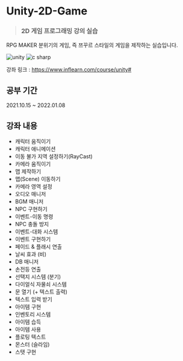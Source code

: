 # Unity-2D-Game

> ### 2D 게임 프로그래밍 강의 실습

RPG MAKER 분위기의 게임, 즉 쯔꾸르 스타일의 게임을 제작하는 실습입니다.

<img alt="unity" src ="https://img.shields.io/badge/unity-fafafa.svg?&style=for-the-badge&logo=unity&logoColor=black"/> <img alt="c sharp" src ="https://img.shields.io/badge/csharp-239120.svg?&style=for-the-badge&logo=csharp&logoColor=white"/>


강좌 링크 : https://www.inflearn.com/course/unity#

## 공부 기간

2021.10.15 ~ 2022.01.08

## 강좌 내용
* 캐릭터 움직이기
* 캐릭터 애니메이션
* 이동 불가 지역 설정하기(RayCast)
* 카메라 움직이기
* 맵 제작하기
* 맵(Scene) 이동하기
* 카메라 영역 설정
* 오디오 매니저
* BGM 매니저
* NPC 구현하기
* 이벤트-이동 명령
* NPC 충돌 방지
* 이벤트-대화 시스템
* 이벤트 구현하기
* 페이드 & 플래시 연출
* 날씨 효과 (비)
* DB 매니저
* 손전등 연출
* 선택지 시스템 (분기)
* 다이얼식 자물쇠 시스템
* 문 열기 (+ 텍스트 출력)
* 텍스트 입력 받기
* 아이템 구현
* 인벤토리 시스템
* 아이템 습득
* 아이템 사용
* 플로팅 텍스트
* 몬스터 (슬라임)
* 스탯 구현
